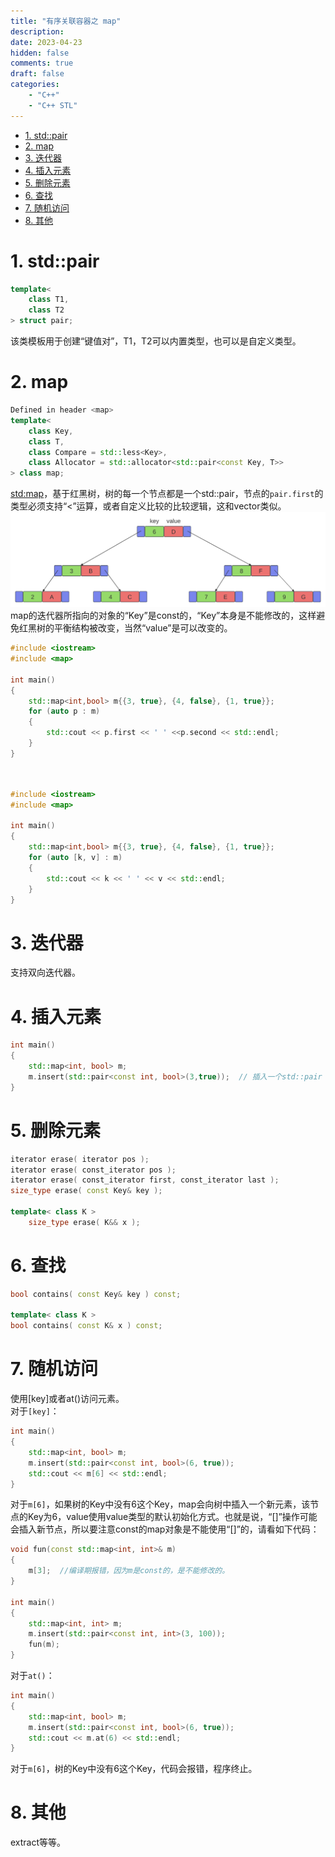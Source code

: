 ```yaml
---
title: "有序关联容器之 map"
description: 
date: 2023-04-23
hidden: false
comments: true
draft: false
categories:
    - "C++"
    - "C++ STL"
---
```




- [1. std::pair](#1-stdpair)
- [2. map](#2-map)
- [3. 迭代器](#3-迭代器)
- [4. 插入元素](#4-插入元素)
- [5. 删除元素](#5-删除元素)
- [6. 查找](#6-查找)
- [7. 随机访问](#7-随机访问)
- [8. 其他](#8-其他)



# 1. std::pair
```cpp
template<
    class T1,
    class T2
> struct pair;
```
该类模板用于创建“键值对”，T1，T2可以内置类型，也可以是自定义类型。     

# 2. map
```cpp
Defined in header <map>
template<
    class Key,
    class T,
    class Compare = std::less<Key>,
    class Allocator = std::allocator<std::pair<const Key, T>>
> class map;
```
[std:map](https://en.cppreference.com/w/cpp/container/map.html)，基于红黑树，树的每一个节点都是一个std::pair，节点的`pair.first`的类型必须支持“<”运算，或者自定义比较的比较逻辑，这和vector类似。  
![](map.svg)  
map的迭代器所指向的对象的“Key”是const的，“Key”本身是不能修改的，这样避免红黑树的平衡结构被改变，当然“value”是可以改变的。   


```cpp
#include <iostream>
#include <map>

int main()
{
    std::map<int,bool> m{{3, true}, {4, false}, {1, true}};
    for (auto p : m) 
    {
        std::cout << p.first << ' ' <<p.second << std::endl;
    }
}
```    
　　　　　　　
```cpp
#include <iostream>
#include <map>

int main()
{
    std::map<int,bool> m{{3, true}, {4, false}, {1, true}};
    for (auto [k, v] : m) 
    {
        std::cout << k << ' ' << v << std::endl;
    }
}
```

# 3. 迭代器
支持双向迭代器。

# 4. 插入元素
```cpp
int main()
{
    std::map<int, bool> m;
    m.insert(std::pair<const int, bool>(3,true));  // 插入一个std::pair
}
```

# 5. 删除元素
```cpp
iterator erase( iterator pos );                              
iterator erase( const_iterator pos );                         
iterator erase( const_iterator first, const_iterator last );  
size_type erase( const Key& key );                            

template< class K > 
    size_type erase( K&& x );                
```

# 6. 查找
```cpp
bool contains( const Key& key ) const;  

template< class K >
bool contains( const K& x ) const;      
```

# 7. 随机访问
使用[key]或者at()访问元素。  
对于`[key]`：   
```cpp
int main()
{
    std::map<int, bool> m;
    m.insert(std::pair<const int, bool>(6, true));
    std::cout << m[6] << std::endl;
}
```
对于`m[6]`，如果树的Key中没有6这个Key，map会向树中插入一个新元素，该节点的Key为6，value使用value类型的默认初始化方式。也就是说，“[]”操作可能会插入新节点，所以要注意const的map对象是不能使用“[]”的，请看如下代码：
```cpp
void fun(const std::map<int, int>& m)
{
    m[3];  //编译期报错，因为m是const的，是不能修改的。
}

int main()
{
    std::map<int, int> m;
    m.insert(std::pair<const int, int>(3, 100));
    fun(m);
}
```


对于`at()`：    
```cpp
int main()
{
    std::map<int, bool> m;
    m.insert(std::pair<const int, bool>(6, true));
    std::cout << m.at(6) << std::endl;
}
```
对于`m[6]`，树的Key中没有6这个Key，代码会报错，程序终止。


# 8. 其他
extract等等。